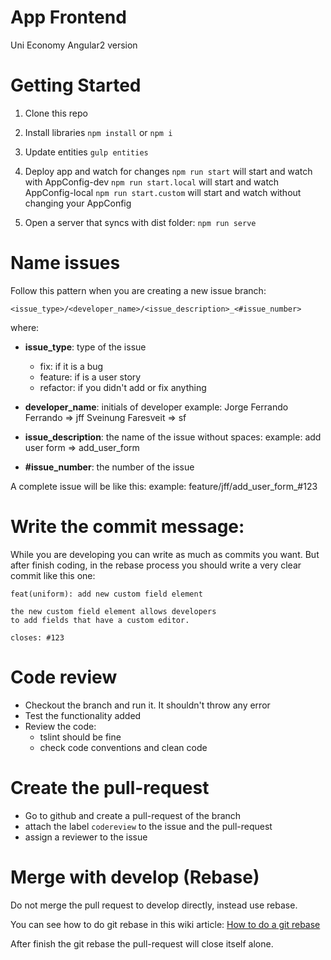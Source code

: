 
# App Frontend
Uni Economy Angular2 version

# Getting Started

1. Clone this repo

2. Install libraries `npm install` or `npm i`

3. Update entities `gulp entities`

4. Deploy app and watch for changes 
`npm run start` will start and watch with AppConfig-dev
`npm run start.local` will start and watch AppConfig-local
`npm run start.custom` will start and watch without changing your AppConfig

5. Open a server that syncs with dist folder: `npm run serve`

# Name issues

Follow this pattern when you are creating a new issue branch:

`<issue_type>/<developer_name>/<issue_description>_<#issue_number>`

where:

- **issue_type**: type of the issue
    - fix: if it is a bug
    - feature: if is a user story
    - refactor: if you didn't add or fix anything

- **developer_name**: initials of developer
    example:    Jorge Ferrando Ferrando => jff
                Sveinung Faresveit => sf

- **issue_description**: the name of the issue without spaces:
    example: add user form => add_user_form

- **#issue_number**: the number of the issue

A complete issue will be like this:
    example: feature/jff/add_user_form_#123

# Write the commit message:
While you are developing you can write as much as commits you want. But after finish coding, in the rebase process you
should write a very clear commit like this one:

```
feat(uniform): add new custom field element

the new custom field element allows developers
to add fields that have a custom editor.

closes: #123
```

# Code review

- Checkout the branch and run it. It shouldn't throw any error
- Test the functionality added
- Review the code:
    - tslint should be fine
    - check code conventions and clean code

# Create the pull-request

- Go to github and create a pull-request of the branch
- attach the label `codereview` to the issue and the pull-request
- assign a reviewer to the issue

# Merge with develop (Rebase)

Do not merge the pull request to develop directly, instead use rebase.

You can see how to do git rebase in this wiki article:
[How to do a git rebase](https://github.com/unimicro/AppFrontend/wiki/How-to-do-a-git-rebase)

After finish the git rebase the pull-request will close itself alone.
